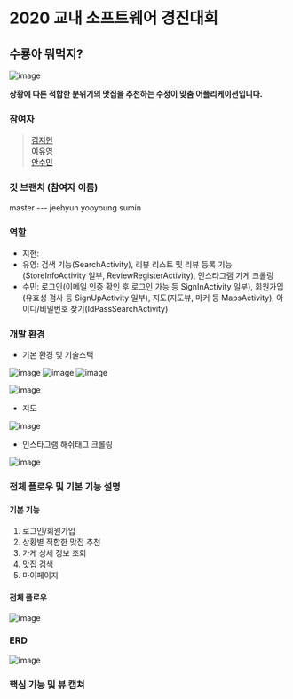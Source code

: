 # 2020 교내 소프트웨어 경진대회

## 수룡아 뭐먹지?

![image](https://user-images.githubusercontent.com/57944099/90314670-55ea0800-df50-11ea-804c-3f27247e4e1a.png)

**상황에 따른 적합한 분위기의 맛집을 추천하는 수정이 맞춤 어플리케이션입니다.**

### 참여자
> [김지현](https://github.com/JEEHYUNEE) <br>
> [이유영](https://github.com/dldbdud314) <br>
> [안수민](https://github.com/ahnsumin)

### 깃 브랜치 (참여자 이름)
master --- jeehyun yooyoung sumin

### 역할
- 지현: 
- 유영: 검색 기능(SearchActivity), 리뷰 리스트 및 리뷰 등록 기능(StoreInfoActivity 일부, ReviewRegisterActivity), 인스타그램 가게 크롤링
- 수민: 로그인(이메일 인증 확인 후 로그인 가능 등 SignInActivity 일부), 회원가입(유효성 검사 등 SignUpActivity 일부), 지도(지도뷰, 마커 등 MapsActivity), 아이디/비밀번호 찾기(IdPassSearchActivity)

### 개발 환경
- 기본 환경 및 기술스택

![image](https://user-images.githubusercontent.com/57944099/90315048-2ee10580-df53-11ea-967f-414e436179d2.png)
![image](https://user-images.githubusercontent.com/57944099/90315057-402a1200-df53-11ea-839e-004c886b46f7.png)
![image](https://user-images.githubusercontent.com/57944099/90315065-50da8800-df53-11ea-959b-e7550fec40ef.png)
<br>

![image](https://user-images.githubusercontent.com/57944099/90315148-0d344e00-df54-11ea-8318-321f7ff36ed2.png)

- 지도

![image](https://user-images.githubusercontent.com/57944099/90315192-6b613100-df54-11ea-801e-e9b81326eb90.png)

- 인스타그램 해쉬태그 크롤링

![image](https://user-images.githubusercontent.com/57944099/90315247-db6fb700-df54-11ea-9e40-2bf8a38e2b62.png)

### 전체 플로우 및 기본 기능 설명

#### 기본 기능
1. 로그인/회원가입
2. 상황별 적합한 맛집 추천
3. 가게 상세 정보 조회
4. 맛집 검색
5. 마이페이지

#### 전체 플로우
![image](https://user-images.githubusercontent.com/57944099/91018482-9d485680-e62a-11ea-90fa-e4941cac981e.png)


### ERD

![image](https://user-images.githubusercontent.com/57944099/91018011-f663ba80-e629-11ea-9c87-509427ace96f.png)


### 핵심 기능 및 뷰 캡쳐
